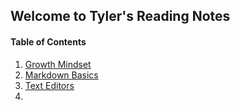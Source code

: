 ## Welcome to Tyler's Reading Notes

#### Table of Contents
1. [Growth Mindset](growth_mindset.md)
1. [Markdown Basics](markdownBasics.md)
1. [Text Editors](text_editors_CLI.md)
1. 

